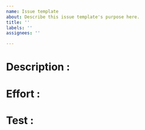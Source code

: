 ```yaml
---
name: Issue template
about: Describe this issue template's purpose here.
title: ''
labels: ''
assignees: ''

---
```


# Description :


# Effort :


# Test :
